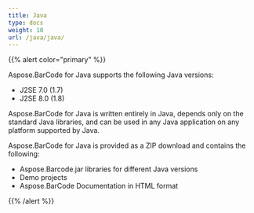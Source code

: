 ```yaml
---
title: Java
type: docs
weight: 10
url: /java/java/
---
```


{{% alert color="primary" %}} 

Aspose.BarCode for Java supports the following Java versions:

- J2SE 7.0 (1.7)
- J2SE 8.0 (1.8)

Aspose.BarCode for Java is written entirely in Java, depends only on the standard Java libraries, and can be used in any Java application on any platform supported by Java.

Aspose.BarCode for Java is provided as a ZIP download and contains the following:

- Aspose.Barcode.jar libraries for different Java versions
- Demo projects
- Aspose.BarCode Documentation in HTML format

{{% /alert %}}
